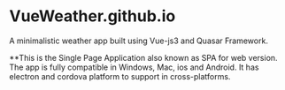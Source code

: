 # VueWeather.github.io
A minimalistic weather app built using Vue-js3 and Quasar Framework.

**This is the Single Page Application also known as SPA for web version.
The app is fully compatible in Windows, Mac, ios and Android. It has electron and cordova platform to support in cross-platforms. 

